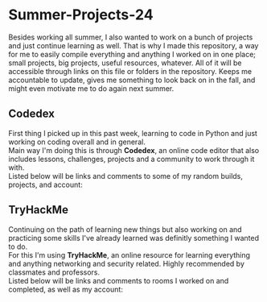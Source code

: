 # Summer-Projects-24
Besides working all summer, I also wanted to work on a bunch of projects and just continue learning as well. That is why I made this repository, a way for me to easily compile everything and anything I worked on in one place; small projects, big projects, useful resources, whatever. All of it will be accessible through links on this file or folders in the repository. Keeps me accountable to update, gives me something to look back on in the fall, and might even motivate me to do again next summer.

## Codedex
First thing I picked up in this past week, learning to code in Python and just working on coding overall and in general. <br />
Main way I'm doing this is through **Codedex**, an online code editor that also includes lessons, challenges, projects and a community to work through it with. <br />
Listed below will be links and comments to some of my random builds, projects, and account: <br />

## TryHackMe
Continuing on the path of learning new things but also working on and practicing some skills I've already learned was definitly something I wanted to do. <br />
For this I'm using **TryHackMe**, an online resource for learning everything and anything networking and security related. Highly recommended by classmates and professors. <br />
Listed below will be links and comments to rooms I worked on and completed, as well as my account: <br />
